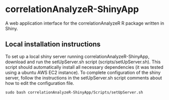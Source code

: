 # correlationAnalyzeR-ShinyApp

A web application interface for the correlationAnalyzeR R package written in Shiny.

## Local installation instructions

To set up a local shiny server running correlationAnalyzeR-ShinyApp, download and run the setUpServer.sh script (scripts/setUpServer.sh).
This script should automatically install all necessary dependencies (it was tested using a ubuntu AWS EC2 instance). To complete configuration of the shiny server, follow the instructions in the setUpServer.sh script comments about how to edit the configuration file.


`sudo bash correlationAnalyzeR-ShinyApp/Scripts/setUpServer.sh`
